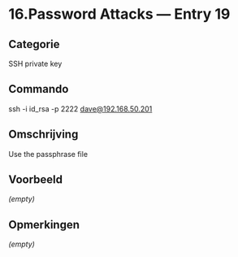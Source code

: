 # 16.Password Attacks — Entry 19

## Categorie

SSH private key

## Commando

ssh -i id_rsa -p 2222 dave@192.168.50.201

## Omschrijving

Use the passphrase file

## Voorbeeld

_(empty)_

## Opmerkingen

_(empty)_

